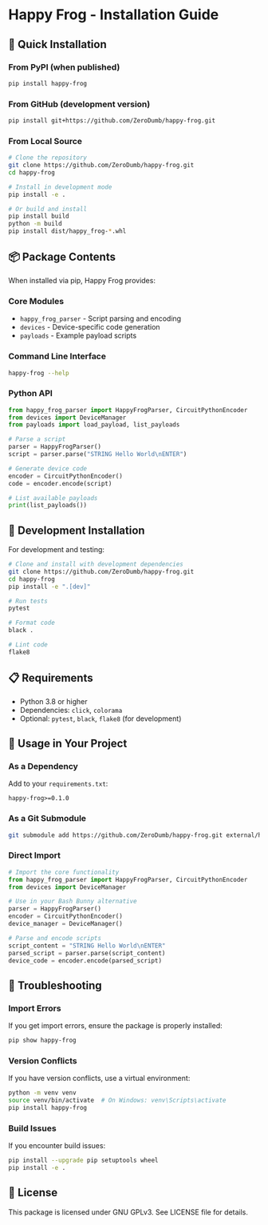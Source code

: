 # Happy Frog - Installation Guide

## 🚀 Quick Installation

### From PyPI (when published)
```bash
pip install happy-frog
```

### From GitHub (development version)
```bash
pip install git+https://github.com/ZeroDumb/happy-frog.git
```

### From Local Source
```bash
# Clone the repository
git clone https://github.com/ZeroDumb/happy-frog.git
cd happy-frog

# Install in development mode
pip install -e .

# Or build and install
pip install build
python -m build
pip install dist/happy_frog-*.whl
```

## 📦 Package Contents

When installed via pip, Happy Frog provides:

### Core Modules
- `happy_frog_parser` - Script parsing and encoding
- `devices` - Device-specific code generation
- `payloads` - Example payload scripts

### Command Line Interface
```bash
happy-frog --help
```

### Python API
```python
from happy_frog_parser import HappyFrogParser, CircuitPythonEncoder
from devices import DeviceManager
from payloads import load_payload, list_payloads

# Parse a script
parser = HappyFrogParser()
script = parser.parse("STRING Hello World\nENTER")

# Generate device code
encoder = CircuitPythonEncoder()
code = encoder.encode(script)

# List available payloads
print(list_payloads())
```

## 🔧 Development Installation

For development and testing:

```bash
# Clone and install with development dependencies
git clone https://github.com/ZeroDumb/happy-frog.git
cd happy-frog
pip install -e ".[dev]"

# Run tests
pytest

# Format code
black .

# Lint code
flake8
```

## 📋 Requirements

- Python 3.8 or higher
- Dependencies: `click`, `colorama`
- Optional: `pytest`, `black`, `flake8` (for development)

## 🎯 Usage in Your Project

### As a Dependency
Add to your `requirements.txt`:
```
happy-frog>=0.1.0
```

### As a Git Submodule
```bash
git submodule add https://github.com/ZeroDumb/happy-frog.git external/happy-frog
```

### Direct Import
```python
# Import the core functionality
from happy_frog_parser import HappyFrogParser, CircuitPythonEncoder
from devices import DeviceManager

# Use in your Bash Bunny alternative
parser = HappyFrogParser()
encoder = CircuitPythonEncoder()
device_manager = DeviceManager()

# Parse and encode scripts
script_content = "STRING Hello World\nENTER"
parsed_script = parser.parse(script_content)
device_code = encoder.encode(parsed_script)
```

## 🐛 Troubleshooting

### Import Errors
If you get import errors, ensure the package is properly installed:
```bash
pip show happy-frog
```

### Version Conflicts
If you have version conflicts, use a virtual environment:
```bash
python -m venv venv
source venv/bin/activate  # On Windows: venv\Scripts\activate
pip install happy-frog
```

### Build Issues
If you encounter build issues:
```bash
pip install --upgrade pip setuptools wheel
pip install -e .
```

## 📄 License

This package is licensed under GNU GPLv3. See LICENSE file for details. 